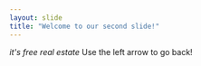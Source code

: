 ```yaml
---
layout: slide
title: "Welcome to our second slide!"
---
```

*it's free real estate*
Use the left arrow to go back!
